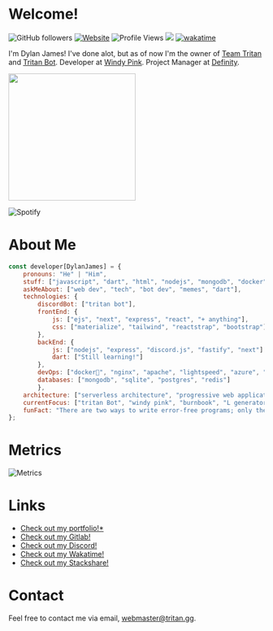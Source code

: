 # Welcome!
![GitHub followers](https://img.shields.io/github/followers/dylanjamesdev?label=Followers&style=social)
[![Website](https://img.shields.io/badge/Website-46a2f1.svg?&style=flat-square&logo=Google-Chrome&logoColor=white&link=https://tritan.gg)](https://tritan.gg/)
![Profile Views](https://komarev.com/ghpvc/?username=dylanjamesdev)
![](https://dcbadge.vercel.app/api/shield/359498825150365699?style=flat)
[![wakatime](https://wakatime.com/badge/user/c7ac5a05-9cb1-4292-ba4a-fb00cff5ce8b.svg)](https://wakatime.com/@c7ac5a05-9cb1-4292-ba4a-fb00cff5ce8b)

<p>I'm Dylan James! I've done alot, but as of now I'm the owner of <a href="https://github.com/team-tritan">Team Tritan</a> and <a href='https://github.com/dylanjamesdev/tritan-bot'>Tritan Bot</a>. Developer at <a href='https://windy.pink'>Windy Pink</a>. Project Manager at <a href='https://github.com/orgs/DefinityTeam'>Definity</a>.</p>

<img height='250px' src="https://cr-ss-service.azurewebsites.net/api/ScreenShot?widget=summary&username=dylanjamesdev" />

![Spotify](https://spotify-recently-played-readme.vercel.app/api?user=c36ygm5hg7d35z2e445a4ig7u&count=3)


# About Me
```javascript
const developer[DylanJames] = {
    pronouns: "He" | "Him",
    stuff: ["javascript", "dart", "html", "nodejs", "mongodb", "docker"],
    askMeAbout: ["web dev", "tech", "bot dev", "memes", "dart"],
    technologies: {
        discordBot: ["tritan bot"],
        frontEnd: {
            js: ["ejs", "next", "express", "react", "+ anything"],
            css: ["materialize", "tailwind", "reactstrap", "bootstrap"]
        },
        backEnd: {
            js: ["nodejs", "express", "discord.js", "fastify", "next"]
            dart: ["Still learning!"]
        },
        devOps: ["docker🐳", "nginx", "apache", "lightspeed", "azure", "aws", "docker", "kvm"],
        databases: ["mongodb", "sqlite", "postgres", "redis"]
        },
    architecture: ["serverless architecture", "progressive web applications", "single page applications", "node developments"],
    currentFocus: ["tritan Bot", "windy pink", "burnbook", "L generator", "aurora bot"],
    funFact: "There are two ways to write error-free programs; only the third one works"
};
```

# Metrics
![Metrics](https://metrics.lecoq.io/dylanjamesdev?template=classic&repositories.forks=true&repositories.affiliations=member&languages=1&habits=1&followup=1&people=1&stargazers=1&activity=1&code=1&lines=1&introduction=1&wakatime=1&traffic=1&stars=1&music=1&skyline=1&languages.limit=8&languages.threshold=0%25&languages.colors=github&languages.sections=most-used&languages.indepth=false&languages.analysis.timeout=15&languages.categories=markup%2C%20programming&languages.recent.categories=markup%2C%20programming&languages.recent.load=300&languages.recent.days=14&stars.limit=4&habits.from=200&habits.days=14&habits.facts=true&habits.charts=true&habits.trim=false&followup.sections=repositories&followup.indepth=true&people.limit=24&people.identicons=false&people.size=28&people.types=followers%2C%20following&people.shuffle=false&stargazers.charts.type=classic&code.lines=12&code.load=100&code.days=3&code.visibility=public&activity.limit=5&activity.load=300&activity.days=14&activity.visibility=all&activity.timestamps=false&activity.filter=all&introduction.title=true&skyline.year=current-year&skyline.frames=60&skyline.quality=0.5&skyline.compatibility=false&music.provider=spotify&music.playlist=https%3A%2F%2Fopen.spotify.com%2Fplaylist%2F2ScWfoPJjsIfsw4LBE64t8%3Fsi%3D3f921b95a6734233&music.limit=4&music.played.at=true&music.time.range=short&music.top.type=tracks&music.user=.user.login&wakatime.days=7&wakatime.sections=time%2C%20projects%2C%20projects-graphs%2C%20languages%2C%20languages-graphs%2C%20editors%2C%20os&wakatime.limit=5&wakatime.url=https%3A%2F%2Fwakatime.com&wakatime.user=dylanjamesdev&config.timezone=America%2FNew_York)

# Links
- [Check out my portfolio!*](https://profile.codersrank.io/user/dylanjamesdev/)
- [Check out my Gitlab!](https://gitlab.com/team-tritan)
- [Check out my Discord!](https://discord.gg/EufXV6NuHC)
- [Check out my Wakatime!](https://wakatime.com/@dylanjamesdev/)
- [Check out my Stackshare!](https://stackshare.io/dylanjamesdev)

# Contact
Feel free to contact me via email, webmaster@tritan.gg.
